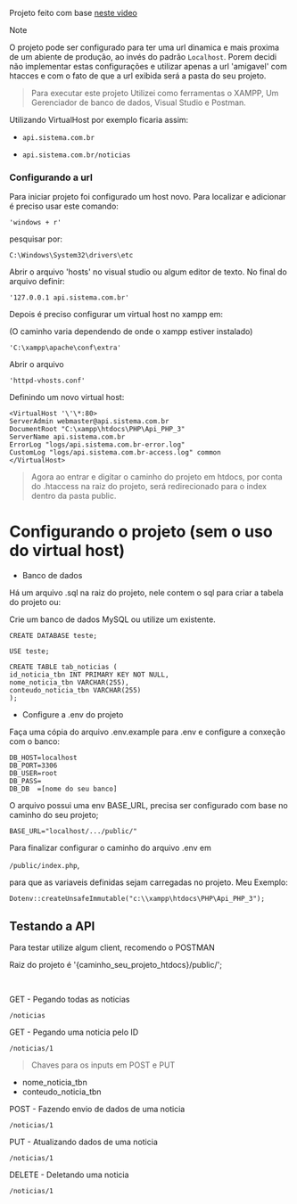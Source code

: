 Projeto feito com base [neste video](https://www.youtube.com/watch?v=GBE-H33xluE&lc=UgwPs05oxivbE6q4TTh4AaABAg&ab_channel=RafaelLeme)

> [!NOTE]
> O projeto pode ser configurado para ter uma url dinamica e mais proxima de um abiente de produção, ao invés do padrão `Localhost`. Porem decidi não implementar estas configurações e utilizar apenas a url 'amigavel' com htacces e com o fato de que a url exibida será a pasta do seu projeto.

> Para executar este projeto Utilizei como ferramentas o XAMPP, Um Gerenciador de banco de dados, Visual Studio e Postman.

<p>Utilizando VirtualHost por exemplo ficaria assim:</p>

- `api.sistema.com.br`

- `api.sistema.com.br/noticias`

### Configurando a url

<p> Para iniciar projeto foi configurado um host novo. Para localizar e adicionar é preciso usar este comando:</p>

`'windows + r'`

<p> pesquisar por: </p>

`C:\Windows\System32\drivers\etc`

<p>Abrir o arquivo 'hosts' no visual studio ou algum editor de texto.
No final do arquivo definir: </p>

`'127.0.0.1 api.sistema.com.br'`

<p> Depois é preciso configurar um virtual host no xampp
em: </p>

(O caminho varia dependendo de onde o xampp estiver instalado)

`'C:\xampp\apache\conf\extra'`

<p>Abrir o arquivo</p>

`'httpd-vhosts.conf'`

<p>Definindo um novo virtual host:</p>

```
<VirtualHost '\'\*:80>
ServerAdmin webmaster@api.sistema.com.br
DocumentRoot "C:\xampp\htdocs\PHP\Api_PHP_3"
ServerName api.sistema.com.br
ErrorLog "logs/api.sistema.com.br-error.log"
CustomLog "logs/api.sistema.com.br-access.log" common
</VirtualHost>
```

> Agora ao entrar e digitar o caminho do projeto em htdocs, por conta do .htaccess na raiz do projeto, será redirecionado para o index dentro da pasta public.

# Configurando o projeto (sem o uso do virtual host)

- Banco de dados

<p>Há um arquivo .sql na raiz do projeto, nele contem o sql para criar a tabela do projeto ou:</p>

<p> Crie um banco de dados MySQL ou utilize um existente. </p>

```
CREATE DATABASE teste;
```

```
USE teste;
```

```
CREATE TABLE tab_noticias (
id_noticia_tbn INT PRIMARY KEY NOT NULL,
nome_noticia_tbn VARCHAR(255),
conteudo_noticia_tbn VARCHAR(255)
);
```

- Configure a .env do projeto

Faça uma cópia do arquivo .env.example para .env e configure a conxeção com o banco:

```
DB_HOST=localhost
DB_PORT=3306
DB_USER=root
DB_PASS=
DB_DB  =[nome do seu banco]
```

O arquivo possui uma env BASE_URL, precisa ser configurado com base no caminho do seu projeto;

```
BASE_URL="localhost/.../public/"
```

<p> Para finalizar configurar o caminho do arquivo .env em

`/public/index.php`,

para que as variaveis definidas sejam carregadas no projeto. Meu Exemplo:

`Dotenv::createUnsafeImmutable("c:\\xampp\htdocs\PHP\Api_PHP_3"); `

</p>

## Testando a API

<p> Para testar utilize algum client, recomendo o POSTMAN </p>

Raiz do projeto é '{caminho_seu_projeto_htdocs}/public/';

<br>

GET - Pegando todas as noticias

```
/noticias
```

GET - Pegando uma noticia pelo ID

```
/noticias/1
```

> Chaves para os inputs em POST e PUT

- nome_noticia_tbn
- conteudo_noticia_tbn

POST - Fazendo envio de dados de uma noticia

```
/noticias/1
```

PUT - Atualizando dados de uma noticia

```
/noticias/1
```

DELETE - Deletando uma noticia

```
/noticias/1
```
